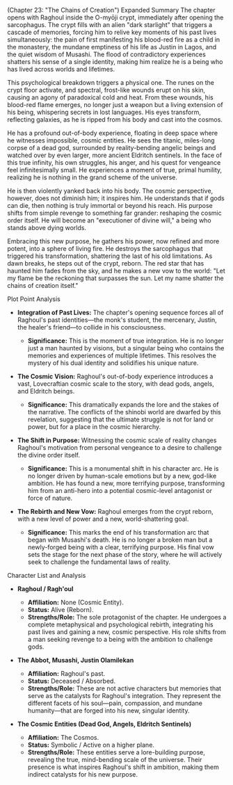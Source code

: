 (Chapter 23: "The Chains of Creation")
Expanded Summary
The chapter opens with Raghoul inside the O-myōji crypt, immediately after opening the sarcophagus. The crypt fills with an alien "dark starlight" that triggers a cascade of memories, forcing him to relive key moments of his past lives simultaneously: the pain of first manifesting his blood-red fire as a child in the monastery, the mundane emptiness of his life as Justin in Lagos, and the quiet wisdom of Musashi. The flood of contradictory experiences shatters his sense of a single identity, making him realize he is a being who has lived across worlds and lifetimes.

This psychological breakdown triggers a physical one. The runes on the crypt floor activate, and spectral, frost-like wounds erupt on his skin, causing an agony of paradoxical cold and heat. From these wounds, his blood-red flame emerges, no longer just a weapon but a living extension of his being, whispering secrets in lost languages. His eyes transform, reflecting galaxies, as he is ripped from his body and cast into the cosmos.

He has a profound out-of-body experience, floating in deep space where he witnesses impossible, cosmic entities. He sees the titanic, miles-long corpse of a dead god, surrounded by reality-bending angelic beings and watched over by even larger, more ancient Eldritch sentinels. In the face of this true infinity, his own struggles, his anger, and his quest for vengeance feel infinitesimally small. He experiences a moment of true, primal humility, realizing he is nothing in the grand scheme of the universe.

He is then violently yanked back into his body. The cosmic perspective, however, does not diminish him; it inspires him. He understands that if gods can die, then nothing is truly immortal or beyond his reach. His purpose shifts from simple revenge to something far grander: reshaping the cosmic order itself. He will become an "executioner of divine will," a being who stands above dying worlds.

Embracing this new purpose, he gathers his power, now refined and more potent, into a sphere of living fire. He destroys the sarcophagus that triggered his transformation, shattering the last of his old limitations. As dawn breaks, he steps out of the crypt, reborn. The red star that has haunted him fades from the sky, and he makes a new vow to the world: "Let my flame be the reckoning that surpasses the sun. Let my name shatter the chains of creation itself."

Plot Point Analysis
*   **Integration of Past Lives:** The chapter's opening sequence forces all of Raghoul's past identities—the monk's student, the mercenary, Justin, the healer's friend—to collide in his consciousness.
    *   **Significance:** This is the moment of true integration. He is no longer just a man haunted by visions, but a singular being who contains the memories and experiences of multiple lifetimes. This resolves the mystery of his dual identity and solidifies his unique nature.

*   **The Cosmic Vision:** Raghoul's out-of-body experience introduces a vast, Lovecraftian cosmic scale to the story, with dead gods, angels, and Eldritch beings.
    *   **Significance:** This dramatically expands the lore and the stakes of the narrative. The conflicts of the shinobi world are dwarfed by this revelation, suggesting that the ultimate struggle is not for land or power, but for a place in the cosmic hierarchy.

*   **The Shift in Purpose:** Witnessing the cosmic scale of reality changes Raghoul's motivation from personal vengeance to a desire to challenge the divine order itself.
    *   **Significance:** This is a monumental shift in his character arc. He is no longer driven by human-scale emotions but by a new, god-like ambition. He has found a new, more terrifying purpose, transforming him from an anti-hero into a potential cosmic-level antagonist or force of nature.

*   **The Rebirth and New Vow:** Raghoul emerges from the crypt reborn, with a new level of power and a new, world-shattering goal.
    *   **Significance:** This marks the end of his transformation arc that began with Musashi's death. He is no longer a broken man but a newly-forged being with a clear, terrifying purpose. His final vow sets the stage for the next phase of the story, where he will actively seek to challenge the fundamental laws of reality.

Character List and Analysis
*   **Raghoul / Ragh'oul**
    *   **Affiliation:** None (Cosmic Entity).
    *   **Status:** Alive (Reborn).
    *   **Strengths/Role:** The sole protagonist of the chapter. He undergoes a complete metaphysical and psychological rebirth, integrating his past lives and gaining a new, cosmic perspective. His role shifts from a man seeking revenge to a being with the ambition to challenge gods.

*   **The Abbot, Musashi, Justin Olamilekan**
    *   **Affiliation:** Raghoul's past.
    *   **Status:** Deceased / Absorbed.
    *   **Strengths/Role:** These are not active characters but memories that serve as the catalysts for Raghoul's integration. They represent the different facets of his soul—pain, compassion, and mundane humanity—that are forged into his new, singular identity.

*   **The Cosmic Entities (Dead God, Angels, Eldritch Sentinels)**
    *   **Affiliation:** The Cosmos.
    *   **Status:** Symbolic / Active on a higher plane.
    *   **Strengths/Role:** These entities serve a lore-building purpose, revealing the true, mind-bending scale of the universe. Their presence is what inspires Raghoul's shift in ambition, making them indirect catalysts for his new purpose.